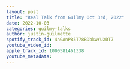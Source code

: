 ```yaml
---
layout: post
title: "Real Talk from Guilmy Oct 3rd, 2022"
date: 2022-10-03
categories: guilmy-talks
author: justin-guilmette
spotify_track_id: 4nGAnPB5T78BDbkwYUXDT7
youtube_video_id: 
apple_track_id: 1000581461338
youtube_metadata: 
---
```

